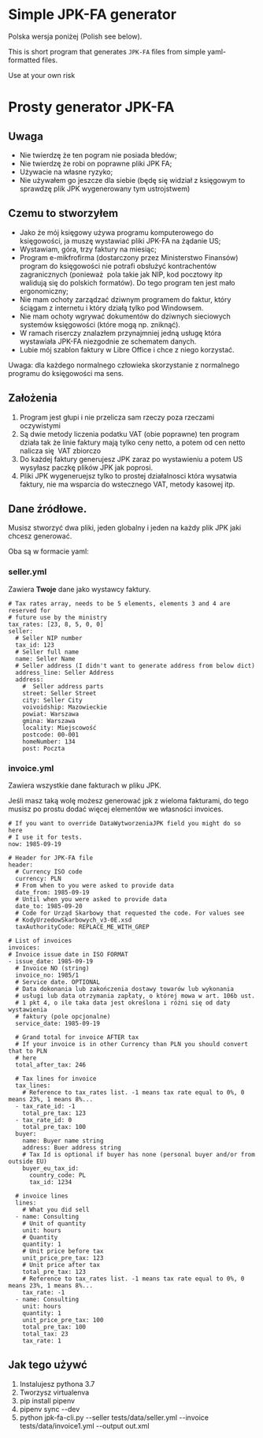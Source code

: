 # Simple JPK-FA generator 

Polska wersja poniżej (Polish see below). 

This is short program that generates ``JPK-FA`` files 
from simple yaml-formatted files. 

Use at your own risk

# Prosty generator JPK-FA

## Uwaga

* Nie twierdzę że ten pogram nie posiada błedów;
* Nie twierdzę że robi on poprawne pliki JPK FA; 
* Używacie na własne ryzyko;
* Nie używałem go jeszcze dla siebie (będę się widział z księgowym to sprawdzę plik JPK wygenerowany tym ustrojstwem)

## Czemu to stworzyłem 

* Jako że mój księgowy używa programu komputerowego 
  do księgowości, ja muszę wystawiać pliki JPK-FA na 
  żądanie US; 
* Wystawiam, góra, trzy faktury na miesiąc;
* Program e-mikfrofirma (dostarczony przez Ministerstwo Finansów) program do 
  księgowości nie potrafi obsłużyć kontrachentów zagranicznych (ponieważ 
  pola takie jak NIP, kod pocztowy itp walidują się do polskich formatów). 
  Do tego program ten jest mało ergonomiczny; 
* Nie mam ochoty zarządzać dziwnym programem do faktur, który 
  ściągam z internetu i który działą tylko pod Windowsem. 
* Nie mam ochoty wgrywać dokumentów do dziwnych sieciowych systemów
  księgowości (które mogą np. zniknąć). 
* W ramach riserczy znalazłem przynajmniej jedną usługę która wystawiała 
  JPK-FA niezgodnie ze schematem danych. 
* Lubie mój szablon faktury w Libre Office i chce z niego korzystać.

Uwaga: dla każdego normalnego człowieka skorzystanie z normalnego programu do księgowości ma sens.  

## Założenia

1. Program jest głupi i nie przelicza sam rzeczy poza rzeczami oczywistymi
2. Są dwie metody liczenia podatku VAT (obie poprawne) ten program działa tak
   że linie faktury mają tylko ceny netto, a potem od cen netto nalicza się 
   VAT zbiorczo
3. Do każdej faktury generujesz JPK zaraz po wystawieniu a potem US wysyłasz 
   paczkę plików JPK jak poprosi. 
4. Pliki JPK wygeneruejsz tylko to prostej działalnosci która wysatwia faktury, 
   nie ma wsparcia do wstecznego VAT, metody kasowej itp. 

## Dane źródłowe. 

Musisz stworzyć dwa pliki, jeden globalny i jeden na każdy plik JPK jaki 
chcesz generować.

Oba są w formacie yaml:

### seller.yml   

Zawiera **Twoje** dane jako wystawcy faktury. 
    
    # Tax rates array, needs to be 5 elements, elements 3 and 4 are reserved for
    # future use by the ministry
    tax_rates: [23, 8, 5, 0, 0]
    seller:
      # Seller NIP number
      tax_id: 123
      # Seller full name
      name: Seller Name
      # Seller address (I didn't want to generate address from below dict)
      address_line: Seller Address
      address:
        #  Seller address parts
        street: Seller Street
        city: Seller City
        voivoidship: Mazowieckie
        powiat: Warszawa
        gmina: Warszawa
        locality: Miejscowość
        postcode: 00-001
        homeNumber: 134
        post: Poczta
        
### invoice.yml        
    
Zawiera wszystkie dane fakturach w pliku JPK. 

Jeśli masz taką wolę możesz 
generować jpk z wieloma fakturami, do tego musisz po prostu dodać więcej elementów 
we własności invoices.  

    # If you want to override DataWytworzeniaJPK field you might do so here
    # I use it for tests.
    now: 1985-09-19
    
    # Header for JPK-FA file
    header:
      # Currency ISO code
      currency: PLN
      # From when to you were asked to provide data
      date_from: 1985-09-19
      # Until when you were asked to provide data
      date_to: 1985-09-20
      # Code for Urząd Skarbowy that requested the code. For values see
      # KodyUrzedowSkarbowych_v3-0E.xsd
      taxAuthorityCode: REPLACE_ME_WITH_GREP
    
    # List of invoices
    invoices:
    # Invoice issue date in ISO FORMAT
    - issue_date: 1985-09-19
      # Invoice NO (string)
      invoice_no: 1985/1
      # Service date. OPTIONAL
      # Data dokonania lub zakończenia dostawy towarów lub wykonania
      # usługi lub data otrzymania zapłaty, o której mowa w art. 106b ust.
      # 1 pkt 4, o ile taka data jest określona i różni się od daty wystawienia
      # faktury (pole opcjonalne)
      service_date: 1985-09-19
    
      # Grand total for invoice AFTER tax
      # If your invoice is in other Currency than PLN you should convert that to PLN
      # here
      total_after_tax: 246
    
      # Tax lines for invoice
      tax_lines:
        # Reference to tax_rates list. -1 means tax rate equal to 0%, 0 means 23%, 1 means 8%...
      - tax_rate_id: -1
        total_pre_tax: 123
      - tax_rate_id: 0
        total_pre_tax: 100
      buyer:
        name: Buyer name string
        address: Buer address string
        # Tax Id is optional if buyer has none (personal buyer and/or from outside EU)
        buyer_eu_tax_id:
          country_code: PL
          tax_id: 1234
    
      # invoice lines
      lines:
        # What you did sell
      - name: Consulting
        # Unit of quantity
        unit: hours
        # Quantity
        quantity: 1
        # Unit price before tax
        unit_price_pre_tax: 123
        # Unit price after tax
        total_pre_tax: 123
        # Reference to tax_rates list. -1 means tax rate equal to 0%, 0 means 23%, 1 means 8%...
        tax_rate: -1
      - name: Consulting
        unit: hours
        quantity: 1
        unit_price_pre_tax: 100
        total_pre_tax: 100
        total_tax: 23
        tax_rate: 1
    
## Jak tego używć

1. Instalujesz pythona 3.7 
2. Tworzysz virtualenva 
3. pip install pipenv 
4. pipenv sync --dev 
5.  python jpk-fa-cli.py --seller tests/data/seller.yml --invoice tests/data/invoice1.yml --output out.xml

        